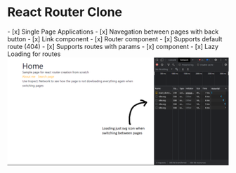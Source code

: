 <h1>React Router Clone</h1>
- [x] Single Page Applications
- [x] Navegation between pages with back button
- [x] Link component 
- [x] Router component
- [x] Supports default route (404)
- [x] Supports routes with params
- [x] <Route /> component
- [x] Lazy Loading for routes

<img src='./src/assets/photo1.png'/>